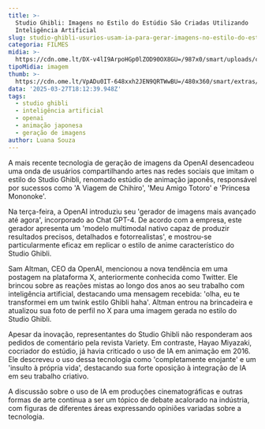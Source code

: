 ```yaml
---
title: >-
  Studio Ghibli: Imagens no Estilo do Estúdio São Criadas Utilizando
  Inteligência Artificial
slug: studio-ghibli-usurios-usam-ia-para-gerar-imagens-no-estilo-do-estdio
categoria: FILMES
midia: >-
  https://cdn.ome.lt/DX-v4lI9ArpoHGp0lZOD90OX8GU=/987x0/smart/uploads/conteudo/fotos/Design_sem_nome_6_JVp0Ol8.jpg
tipoMidia: imagem
thumb: >-
  https://cdn.ome.lt/VpADu0IT-648xxh2JEN9QRTWwBU=/480x360/smart/extras/conteudos/Design_sem_nome_6_FVX2Y17.jpg
data: '2025-03-27T18:12:39.948Z'
tags:
  - studio ghibli
  - inteligência artificial
  - openai
  - animação japonesa
  - geração de imagens
author: Luana Souza
---
```


A mais recente tecnologia de geração de imagens da OpenAI desencadeou uma onda de usuários compartilhando artes nas redes sociais que imitam o estilo do Studio Ghibli, renomado estúdio de animação japonês, responsável por sucessos como 'A Viagem de Chihiro', 'Meu Amigo Totoro' e 'Princesa Mononoke'.

Na terça-feira, a OpenAI introduziu seu 'gerador de imagens mais avançado até agora', incorporado ao Chat GPT-4. De acordo com a empresa, este gerador apresenta um 'modelo multimodal nativo capaz de produzir resultados precisos, detalhados e fotorrealistas', e mostrou-se particularmente eficaz em replicar o estilo de anime característico do Studio Ghibli.

Sam Altman, CEO da OpenAI, mencionou a nova tendência em uma postagem na plataforma X, anteriormente conhecida como Twitter. Ele brincou sobre as reações mistas ao longo dos anos ao seu trabalho com inteligência artificial, destacando uma mensagem recebida: 'olha, eu te transformei em um twink estilo Ghibli haha'. Altman entrou na brincadeira e atualizou sua foto de perfil no X para uma imagem gerada no estilo do Studio Ghibli.

Apesar da inovação, representantes do Studio Ghibli não responderam aos pedidos de comentário pela revista Variety. Em contraste, Hayao Miyazaki, cocriador do estúdio, já havia criticado o uso de IA em animação em 2016. Ele descreveu o uso dessa tecnologia como 'completamente enojante' e um 'insulto à própria vida', destacando sua forte oposição à integração de IA em seu trabalho criativo.

A discussão sobre o uso de IA em produções cinematográficas e outras formas de arte continua a ser um tópico de debate acalorado na indústria, com figuras de diferentes áreas expressando opiniões variadas sobre a tecnologia.
